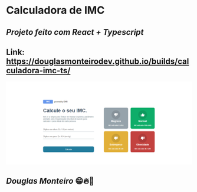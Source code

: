 # Calculadora de IMC

## <i>Projeto feito com React + Typescript </i>

## Link: https://douglasmonteirodev.github.io/builds/calculadora-imc-ts/

<p align="center">
      <img src="src/assets/preview/home_preview.png">
 </p>
 
## <i>Douglas Monteiro</i> 😁🔥🚀
